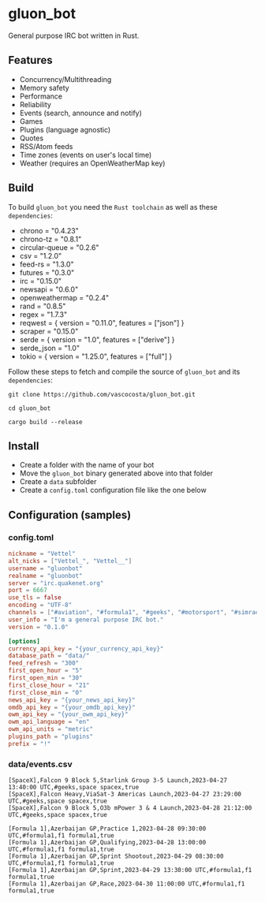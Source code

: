 # gluon_bot

General purpose IRC bot written in Rust.

## Features

* Concurrency/Multithreading
* Memory safety
* Performance
* Reliability
* Events (search, announce and notify)
* Games
* Plugins (language agnostic)
* Quotes
* RSS/Atom feeds
* Time zones (events on user's local time)
* Weather (requires an OpenWeatherMap key)

## Build

To build `gluon_bot` you need the `Rust toolchain` as well as these `dependencies`:

* chrono = "0.4.23"
* chrono-tz = "0.8.1"
* circular-queue = "0.2.6"
* csv = "1.2.0"
* feed-rs = "1.3.0"
* futures = "0.3.0"
* irc = "0.15.0"
* newsapi = "0.6.0"
* openweathermap = "0.2.4"
* rand = "0.8.5"
* regex = "1.7.3"
* reqwest = { version = "0.11.0", features = ["json"] }
* scraper = "0.15.0"
* serde = { version = "1.0", features = ["derive"] }
* serde_json = "1.0"
* tokio = { version = "1.25.0", features = ["full"] }

Follow these steps to fetch and compile the source of `gluon_bot` and its `dependencies`:

```
git clone https://github.com/vascocosta/gluon_bot.git

cd gluon_bot

cargo build --release
```

## Install

* Create a folder with the name of your bot
* Move the `gluon_bot` binary generated above into that folder
* Create a `data` subfolder
* Create a `config.toml` configuration file like the one below

## Configuration (samples)

### config.toml

```toml
nickname = "Vettel"
alt_nicks = ["Vettel_", "Vettel__"]
username = "gluonbot"
realname = "gluonbot"
server = "irc.quakenet.org"
port = 6667
use_tls = false
encoding = "UTF-8"
channels = ["#aviation", "#formula1", "#geeks", "#motorsport", "#simracing"]
user_info = "I'm a general purpose IRC bot."
version = "0.1.0"

[options]
currency_api_key = "{your_currency_api_key}"
database_path = "data/"
feed_refresh = "300"
first_open_hour = "5"
first_open_min = "30"
first_close_hour = "21"
first_close_min = "0"
news_api_key = "{your_news_api_key}"
omdb_api_key = "{your_omdb_api_key}"
owm_api_key = "{your_owm_api_key}"
owm_api_language = "en"
owm_api_units = "metric"
plugins_path = "plugins"
prefix = "!"
```

### data/events.csv

```csv
[SpaceX],Falcon 9 Block 5,Starlink Group 3-5 Launch,2023-04-27 13:40:00 UTC,#geeks,space spacex,true
[SpaceX],Falcon Heavy,ViaSat-3 Americas Launch,2023-04-27 23:29:00 UTC,#geeks,space spacex,true
[SpaceX],Falcon 9 Block 5,O3b mPower 3 & 4 Launch,2023-04-28 21:12:00 UTC,#geeks,space spacex,true

[Formula 1],Azerbaijan GP,Practice 1,2023-04-28 09:30:00 UTC,#formula1,f1 formula1,true
[Formula 1],Azerbaijan GP,Qualifying,2023-04-28 13:00:00 UTC,#formula1,f1 formula1,true
[Formula 1],Azerbaijan GP,Sprint Shootout,2023-04-29 08:30:00 UTC,#formula1,f1 formula1,true
[Formula 1],Azerbaijan GP,Sprint,2023-04-29 13:30:00 UTC,#formula1,f1 formula1,true
[Formula 1],Azerbaijan GP,Race,2023-04-30 11:00:00 UTC,#formula1,f1 formula1,true
```